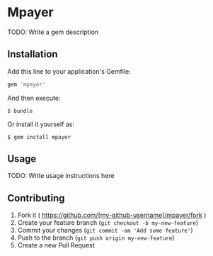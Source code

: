 # Mpayer

TODO: Write a gem description

## Installation

Add this line to your application's Gemfile:

```ruby
gem 'mpayer'
```

And then execute:

    $ bundle

Or install it yourself as:

    $ gem install mpayer

## Usage

TODO: Write usage instructions here

## Contributing

1. Fork it ( https://github.com/[my-github-username]/mpayer/fork )
2. Create your feature branch (`git checkout -b my-new-feature`)
3. Commit your changes (`git commit -am 'Add some feature'`)
4. Push to the branch (`git push origin my-new-feature`)
5. Create a new Pull Request
